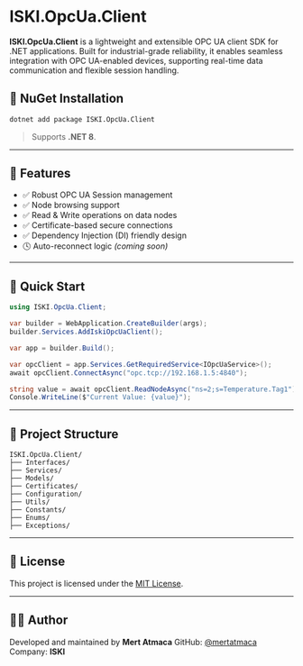 ﻿# ISKI.OpcUa.Client

**ISKI.OpcUa.Client** is a lightweight and extensible OPC UA client SDK for .NET applications. Built for industrial-grade reliability, it enables seamless integration with OPC UA-enabled devices, supporting real-time data communication and flexible session handling.

## 📆 NuGet Installation

```bash
dotnet add package ISKI.OpcUa.Client
```

> Supports **.NET 8**.

---

## 🔧 Features

* ✅ Robust OPC UA Session management
* ✅ Node browsing support
* ✅ Read & Write operations on data nodes
* ✅ Certificate-based secure connections
* ✅ Dependency Injection (DI) friendly design
* 🕓 Auto-reconnect logic *(coming soon)*

---

## 🚀 Quick Start

```csharp
using ISKI.OpcUa.Client;

var builder = WebApplication.CreateBuilder(args);
builder.Services.AddIskiOpcUaClient();

var app = builder.Build();

var opcClient = app.Services.GetRequiredService<IOpcUaService>();
await opcClient.ConnectAsync("opc.tcp://192.168.1.5:4840");

string value = await opcClient.ReadNodeAsync("ns=2;s=Temperature.Tag1");
Console.WriteLine($"Current Value: {value}");
```

---

## 📁 Project Structure

```
ISKI.OpcUa.Client/
├── Interfaces/
├── Services/
├── Models/
├── Certificates/
├── Configuration/
├── Utils/
├── Constants/
├── Enums/
├── Exceptions/
```

---

## 📃 License

This project is licensed under the [MIT License](./LICENSE).

---

## 👨‍💻 Author

Developed and maintained by **Mert Atmaca**
GitHub: [@mertatmaca](https://github.com/mertatmaca)
Company: **ISKI**
